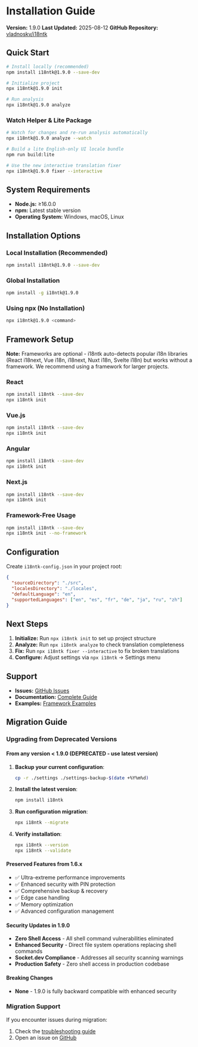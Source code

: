 # Installation Guide

**Version:** 1.9.0
**Last Updated:** 2025-08-12
**GitHub Repository:** [vladnoskv/i18ntk](https://github.com/vladnoskv/i18ntk)

## Quick Start

```bash
# Install locally (recommended)
npm install i18ntk@1.9.0 --save-dev

# Initialize project
npx i18ntk@1.9.0 init

# Run analysis
npx i18ntk@1.9.0 analyze
```

### Watch Helper & Lite Package

```bash
# Watch for changes and re-run analysis automatically
npx i18ntk@1.9.0 analyze --watch

# Build a lite English-only UI locale bundle
npm run build:lite

# Use the new interactive translation fixer
npx i18ntk@1.9.0 fixer --interactive
```

## System Requirements

- **Node.js:** ≥16.0.0
- **npm:** Latest stable version
- **Operating System:** Windows, macOS, Linux

## Installation Options

### Local Installation (Recommended)
```bash
npm install i18ntk@1.9.0 --save-dev
```

### Global Installation
```bash
npm install -g i18ntk@1.9.0
```

### Using npx (No Installation)
```bash
npx i18ntk@1.9.0 <command>
```

## Framework Setup

**Note:** Frameworks are optional - i18ntk auto-detects popular i18n libraries (React i18next, Vue i18n, i18next, Nuxt i18n, Svelte i18n) but works without a framework. We recommend using a framework for larger projects.

### React
```bash
npm install i18ntk --save-dev
npx i18ntk init
```

### Vue.js
```bash
npm install i18ntk --save-dev
npx i18ntk init
```

### Angular
```bash
npm install i18ntk --save-dev
npx i18ntk init
```

### Next.js
```bash
npm install i18ntk --save-dev
npx i18ntk init
```

### Framework-Free Usage
```bash
npm install i18ntk --save-dev
npx i18ntk init --no-framework
```

## Configuration

Create `i18ntk-config.json` in your project root:

```json
{
  "sourceDirectory": "./src",
  "localesDirectory": "./locales",
  "defaultLanguage": "en",
  "supportedLanguages": ["en", "es", "fr", "de", "ja", "ru", "zh"]
}
```

## Next Steps

1. **Initialize:** Run `npx i18ntk init` to set up project structure
2. **Analyze:** Run `npx i18ntk analyze` to check translation completeness
3. **Fix:** Run `npx i18ntk fixer --interactive` to fix broken translations
4. **Configure:** Adjust settings via `npx i18ntk` → Settings menu

## Support

- **Issues:** [GitHub Issues](https://github.com/vladnoskv/i18ntk/issues)
- **Documentation:** [Complete Guide](README.md)
- **Examples:** [Framework Examples](examples/)

## Migration Guide

### Upgrading from Deprecated Versions

#### From any version < 1.9.0 (DEPRECATED - use latest version)
1. **Backup your current configuration**:
   ```bash
   cp -r ./settings ./settings-backup-$(date +%Y%m%d)
   ```

2. **Install the latest version**:
   ```bash
   npm install i18ntk
   ```

3. **Run configuration migration**:
   ```bash
   npx i18ntk --migrate
   ```

4. **Verify installation**:
   ```bash
   npx i18ntk --version
   npx i18ntk --validate
   ```

#### Preserved Features from 1.6.x
- ✅ Ultra-extreme performance improvements
- ✅ Enhanced security with PIN protection
- ✅ Comprehensive backup & recovery
- ✅ Edge case handling
- ✅ Memory optimization
- ✅ Advanced configuration management

#### Security Updates in 1.9.0
- **Zero Shell Access** - All shell command vulnerabilities eliminated
- **Enhanced Security** - Direct file system operations replacing shell commands
- **Socket.dev Compliance** - Addresses all security scanning warnings
- **Production Safety** - Zero shell access in production codebase

#### Breaking Changes
- **None** - 1.9.0 is fully backward compatible with enhanced security

### Migration Support
If you encounter issues during migration:
1. Check the [troubleshooting guide](docs/TROUBLESHOOTING.md)
2. Open an issue on [GitHub](https://github.com/vladnoskv/i18ntk/issues)


